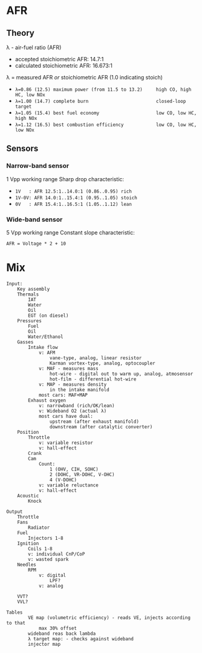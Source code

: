 # AFR

## Theory

λ - air-fuel ratio (AFR)
* accepted stoichiometric AFR: 14.7:1
* calculated stoichiometric AFR: 16.673:1
  
λ = measured AFR _or_ stoichiometric AFR (1.0 indicating stoich)

* `λ=0.86 (12.5) maximum power (from 11.5 to 13.2)     high CO, high HC, low NOx`
* `λ=1.00 (14.7) complete burn                         closed-loop target`
* `λ=1.05 (15.4) best fuel economy                     low CO, low HC, high NOx`
* `λ=1.12 (16.5) best combustion efficiency            low CO, low HC, low NOx`

## Sensors

### Narrow-band sensor

1 Vpp working range
Sharp drop characteristic:

  * `1V   : AFR 12.5:1..14.0:1 (0.86..0.95) rich`
  * `1V-0V: AFR 14.0:1..15.4:1 (0.95..1.05) stoich`
  * `0V   : AFR 15.4:1..16.5:1 (1.05..1.12) lean`

### Wide-band sensor

5 Vpp working range
Constant slope characteristic:

`AFR = Voltage * 2 + 10`

# Mix

```
Input:
    Key assembly
    Thermals
        IAT
        Water
        Oil
        EGT (on diesel)
    Pressures
        Fuel
        Oil
        Water/Ethanol
    Gasses
        Intake flow
            v: AFM
                vane-type, analog, linear resistor
                Karman vortex-type, analog, optocoupler
            v: MAF - measures mass
                hot-wire - digital out to warm up, analog, atmosensor
                hot-film - differential hot-wire
            v: MAP - measures density
                in the intake manifold
            most cars: MAF+MAP
        Exhaust oxygen
            v: narrowband (rich/OK/lean)
            v: Wideband O2 (actual λ)
            most cars have dual:
                upstream (after exhaust manifold)
                downstream (after catalytic converter)
    Position
        Throttle
            v: variable resistor
            v: hall-effect
        Crank
        Cam
            Count:
                1 (OHV, CIH, SOHC)
                2 (DOHC, VR-DOHC, V-OHC)
                4 (V-DOHC)
            v: variable reluctance
            v: hall-effect
    Acoustic
        Knock

Output
    Throttle
    Fans
        Radiator
    Fuel
        Injectors 1-8
    Ignition
        Coils 1-8
        v: individual CnP/CoP
        v: wasted spark
    Needles
        RPM
            v: digital
                LPF?
            v: analog

    VVT?
    VVL?

Tables
        VE map (volumetric efficiency) - reads VE, injects according to that
            max 30% offset
        wideband reas back lambda
        λ target map: - checks against wideband
        injector map
```
